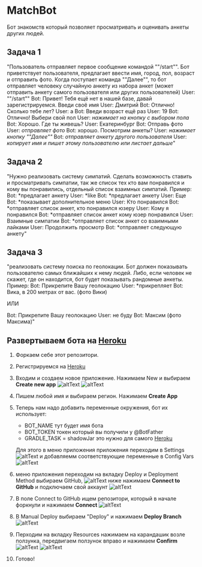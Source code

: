 # MatchBot

Бот знакомств который позволяет просматривать и оценивать анкеты других людей.

## Задача 1
"Пользователь отправляет первое сообщение командой ""/start"". Бот приветствует пользователя, предлагает ввести имя, город, пол, возраст и отправить фото. Когда поступает команда ""Далее"", то бот отправляет человеку случайную анкету из набора анкет (может отправить анкету самого пользователя или других пользователей)
User: ""/start""
Bot: Привет! Тебя ещё нет в нашей базе, давай зарегистрируемся. Введи своё имя
User: Дмитрий
Bot: Отлично! Сколько тебе лет?
User: a
Bot: Введи возраст ещё раз
User: 19
Bot: Отлично! Выбери свой пол
User: *нажимает на кнопку с выбором пола*
Bot: Хорошо. Где ты живешь?
User: Екатеринбург
Bot: Отправь фото
User: *отправляет фото*
Bot: хорошо. Посмотрим анкеты?
User: *нажимает кнопку ""Далее""*
Bot: *отправляет анкету другого пользователя*
User: *копирует имя и пишет этому пользователю или листает дальше*"

## Задача 2
"Нужно реализовать систему симпатий. Сделать возможность ставить и просматривать симпатии, так же список тех кто вам понравился и кому вы понравились, отдельный список взаимных симпатий.
Пример:
Bot: *предлагает анкету
User: *like
Bot: *предлагает анкету
User: Еще
Bot: *показывает дополнительное меню
User: Кто понравился
Bot: *отправляет список анкет, кто понравился юзеру
User: Кому я понравился
Bot: *отправляет список анкет кому юзер понравился
User: Взаимные симпатии
Bot: *отправляет список анкет со взаимными лайками
User: Продолжить просмотр
Bot: *отправляет следующую анкету"

## Задача 3
"реализовать систему поиска по геолокации. Бот должен показывать пользователю самых ближайших к нему людей. Либо, если человек не скажет, где он находится, бот будет показывать рандомные анкеты.
Пример:
Bot: Прикрепите Вашу геолокацию
User: *прикрепляет
Bot: Вика, в 200 метрах от вас. (фото Вики)

ИЛИ

Bot: Прикрепите Вашу геолокацию
User: не буду
Bot: Максим (фото Максима)"

## Развертываем бота на [Heroku](https://heroku.com/)
1. Форкаем себе этот репозитори.
2. Регистрируемся на [Heroku](https://heroku.com/)
3. Входим и создаем новое приложение. Нажимаем New и выбираем __Create new app__
   ![altText](https://sun9-88.userapi.com/impg/lEnSUhgBGx4u2tiDValtI4xI28XgsDPSa8WdVQ/940WFGd5Xws.jpg?size=1920x269&quality=96&sign=67867f1971849cd2e9e69ab7f46676f8&type=album)
   ![altText](https://sun9-59.userapi.com/impg/Spy4zCVNjyYDkGzJi6Cv6UwloySEkN7KQAPiUQ/Kw9luIONmis.jpg?size=1920x234&quality=96&sign=11c315370ab0863a081dae1bc3d79198&type=album)
4. Пишем любой имя и выбираем регион. Нажимаем __Create App__
5. Теперь нам надо добавить переменные окружения, бот их использует:
    * BOT_NAME тут будет имя бота
    * BOT_TOKEN токен который вы получили у @BotFather
    * GRADLE_TASK = shadowJar это нужно для самого [Heroku](https://heroku.com/)

   Для этого в меню приложения приложения переходим в Settings
   ![altText](https://sun9-42.userapi.com/impg/8VboJSblTKSUo56C7c5dSKpooI4Jqm-iS9cRSA/8vQC_zrSMLg.jpg?size=1920x258&quality=96&sign=eb893a581d8fd8746fa4f872b3aede95&type=album)
   и добавляемм соответствующие переменные в Config Vars   
   ![altText](https://sun9-34.userapi.com/impg/gKDKXwTA0SLQB-YbGWKrtmSP8D47Nng-kDmX3A/1qHS4G-jAic.jpg?size=1878x517&quality=96&sign=b5450f81e8c044b26b833e61eaee8838&type=album)

6. меню приложения переходим на вкладку Deploy и Deployment Method выбираем GitHub,
   ![altText](https://sun9-60.userapi.com/impg/EO6saEXi5-8hmZr7km305M_mgebYQ2QfMRxf5A/gNOl49T_CQc.jpg?size=1811x619&quality=96&sign=f36b85b559106d7cdfbf384315a129a2&type=album)
   ниже  нажимаем __Connect to GitHub__ и подключаем свой аккаунт
   ![altText](https://sun9-33.userapi.com/impg/Twhy-kgXuc17zGX3DELlDAvILWWBorMlWjAgsg/I2ca7N_Z9rc.jpg?size=1879x601&quality=96&sign=712dbd1b7a3c61ac1fad82f697f53898&type=album)
7. В поле Connect to GitHub ищем репозитори, который в начале форкнули  и нажимаем __Connect__
   ![altText](https://sun9-19.userapi.com/impg/VmY5eiDrYrvyGuFKwE6FrIwkYA3s2lSUmm9jqg/9w73B5-5x_o.jpg?size=1590x281&quality=96&sign=2414cde728f8417c7d3ebb72e1094989&type=album)
8. В Manual Deploy выбираем "Deploy" и нажимаем __Deploy Branch__
   ![altText](https://sun9-74.userapi.com/impg/Iiz1oCqFUEoZVB3mvly_hnr7blWCQDOfMEOpGw/4k8yNU_br8g.jpg?size=1883x232&quality=96&sign=67744eea17a35e7fc23b38cb85ff9247&type=album)
9. Перходим на вкладку Resources нажимаем на карандашик возле ползунка, передвигаем ползунок вправо и нажимаем __Confirm__
![altText](https://sun9-49.userapi.com/impg/Sk4yFNIGMCUqqWfBbhdI5yIWOIvk9kJRsfVU2Q/FjhGU_HMgXE.jpg?size=1666x241&quality=96&sign=4553fefbce8f395105e050d01d74d5f9&type=album)
![altText](https://sun9-63.userapi.com/impg/6rckr6yXZdT22ZE7OOVPdKVtooM6KTSa-nZCPg/vxpvwfQeZEQ.jpg?size=1648x150&quality=96&sign=6bdd75d913b7199b04eb89c8f5cc62a8&type=album)
10. Готово!

